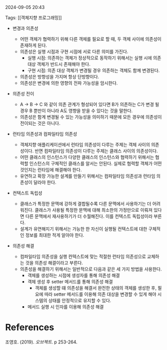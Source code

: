 
2024-09-05 20:43

Tags: [[객체지향 프로그래밍]]


- 변경과 의존성
	- 어떤 객체가 협력하기 위해 다른 객체를 필요로 할 때, 두 객체 사이에 의존성이 존재하게 된다.
	- 의존성은 실행 시점과 구현 시점에 서로 다른 의미를 가진다.
		- 실행 시점: 의존하는 객체가 정상적으로 동작하기 위해서는 실행 시에 의존 대상 객체가 반드시 존재해야 한다.
		- 구현 시점: 의존 대상 객체가 변경될 경우 의존하는 객체도 함께 변경된다.
	- 의존성은 방향성을 가지며 항상 단방향이다.  
	- 의존성은 변경에 의한 영향의 전파 가능성을 암시한다. 

- 의존성 전이
	- A -> B -> C 와 같이 의존 관계가 형성되어 있다면 B가 의존하는 C가 변경 될 경우 B 뿐만이 아니라 A도 영향을 받을 수 있다는 것을 말한다.
	- 의존성은 함계 변경될 수 있는 가능성을 의미하기 때문에 모든 경우에 의존성이 전이되는 것은 아니다.

- 런타임 의존성과 컴파일타임 의존성
	- 객체지향 애플리케이션에서 런타임 의존성이 다루는 주제는 객체 사이의 의존성이다. 반면 컴파일타임 의존성이 다루는 주제는 클래스 사이의 의존성이다.
	- 어떤 클래스의 인스턴스가 다양한 클래스의 인스턴스와 협력하기 위해서는 협력할 인스턴스의 구체적인 클래스를 알서는 안된다. 실제로 협력할 객체가 어떤 것인지는 런타임에 해결해야 한다.
	- 유연하고 확장 가능한 설계를 만들기 위해서는 컴파일타임 의존성과 런타임 의존성이 달라야 한다.

- 컨텍스트 독립성
	- 클래스가 특정한 문맥에 강하게 결합될수록 다른 문맥에서 사용하기는 더 어려워진다. 클래스가 사용될 특정한 문맥에 대해 최소한의 가정만으로 이뤄져 있다면 다른 문맥에서 재사용하기가 더 수월해진다. 이를 컨텍스트 독립성이라 부른다.
	- 설계가 유연해지기 위해서는 가능한 한 자신이 실행될 컨텍스트에 대한 구체적인 정보를 최대한 적게 알아야 한다.

- 의존성 해결
	- 컴파일타임 의존성을 실행 컨텍스트에 맞는 적절한 런타임 의존성으로 교체하는 것을 의존성 해결이라고 부른다.
	- 의존성을 해결하기 위해서는 일반적으로 다음과 같은 세 가지 방법을 사용한다.
		- 객체를 생성하는 시점에 생성자를 통해 의존성 해결
		- 객체 생성 후 setter 메서드를 통해 의존성 해결
			- 객체를 생성할 떄 의존성을 해결서 완전한 상태의 객체를 생성한 후, 필요에 따라 setter 메서드를 이용해 의존 대상을 변경할 수 있게 해야 시스템의 상태를 안정적으로 유지할 수 있다.
		- 메서드 실행 시 인자를 이용해 의존성 해결


# References

조영호. (2019). *오브젝트*. p 253-264.